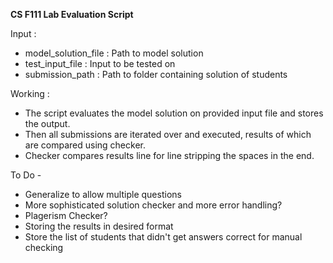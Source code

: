 **CS F111 Lab Evaluation Script**

Input :
 - model_solution_file : Path to model solution
 - test_input_file : Input to be tested on
 - submission_path : Path to folder containing solution of students

Working : 
 - The script evaluates the model solution on provided input file and stores the output.
 - Then all submissions are iterated over and executed, results of which are compared using checker.
 - Checker compares results line for line stripping the spaces in the end.

To Do - 
 - Generalize to allow multiple questions
 - More sophisticated solution checker and more error handling?
 - Plagerism Checker?
 - Storing the results in desired format
 - Store the list of students that didn't get answers correct for manual checking
